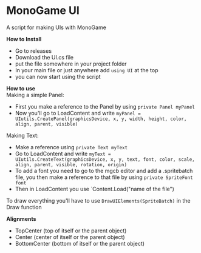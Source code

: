 # MonoGame UI
 A script for making UIs with MonoGame

 **How to Install**
- Go to releases
- Download the UI.cs file
- put the file somewhere in your project folder
- In your main file or just anywhere add `using UI` at the top
- you can now start using the script

**How to use** <br>
Making a simple Panel:
- First you make a reference to the Panel by using `private Panel myPanel`
- Now you'll go to LoadContent and write `myPanel = UIutils.CreatePanel(graphicsDevice, x, y, width, height, color, align, parent, visible)` <br>






Making Text: <br>
- Make a reference using `private Text myText` <br>
- Go to LoadContent and write `myText = UIutils.CreateText(graphicsDevice, x, y, text, font, color, scale, align, parent, visible, rotation, origin)`
- To add a font you need to go to the mgcb editor and add a .spritebatch file, you then make a reference to that file by using `private SpriteFont font`
- Then in LoadContent you use `Content.Load<SpriteFont>("name of the file")

To draw everything you'll have to use `DrawUIElements(SpriteBatch)` in the Draw function

**Alignments**
- TopCenter (top of itself or the parent object)
- Center (center of itself or the parent object)
- BottomCenter (bottom of itself or the parent object)
